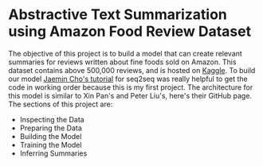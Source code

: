 # Abstractive Text Summarization using Amazon Food Review Dataset

The objective of this project is to build a model that can create relevant summaries for reviews written about fine foods sold on Amazon. This dataset contains above 500,000 reviews, and is hosted on [Kaggle](https://www.kaggle.com/snap/amazon-fine-food-reviews).
To build our model [Jaemin Cho's tutorial](https://github.com/j-min/tf_tutorial_plus/tree/master/RNN_seq2seq/contrib_seq2seq) for seq2seq was really helpful to get the code in working order because this is my first project. The architecture for this model is similar to Xin Pan's and Peter Liu's, here's their GitHub page.
The sections of this project are:

-	Inspecting the Data 
-	Preparing the Data 
-	Building the Model 
-	Training the Model 
-	Inferring Summaries
